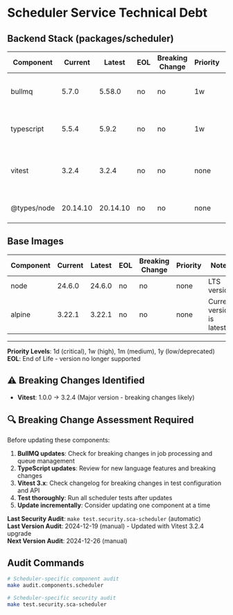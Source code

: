# Scheduler Service Technical Debt

## Backend Stack (packages/scheduler)
| Component | Current | Latest | EOL | Breaking Change | Priority | Notes |
|-----------|---------|--------|-----|-----------------|----------|-------|
| bullmq | 5.7.0 | 5.58.0 | no | no | 1w | Minor version updates available |
| typescript | 5.5.4 | 5.9.2 | no | no | 1w | Minor version updates available |
| vitest | 3.2.4 | 3.2.4 | no | no | none | ✅ Updated to latest stable version |
| @types/node | 20.14.10 | 20.14.10 | no | no | none | Current version is latest |

## Base Images
| Component | Current | Latest | EOL | Breaking Change | Priority | Notes |
|-----------|---------|--------|-----|-----------------|----------|-------|
| node | 24.6.0 | 24.6.0 | no | no | none | LTS version |
| alpine | 3.22.1 | 3.22.1 | no | no | none | Current version is latest |

---

**Priority Levels**: 1d (critical), 1w (high), 1m (medium), 1y (low/deprecated)  
**EOL**: End of Life - version no longer supported

## ⚠️ Breaking Changes Identified
- **Vitest**: 1.0.0 → 3.2.4 (Major version - breaking changes likely)

## 🔍 Breaking Change Assessment Required
Before updating these components:
1. **BullMQ updates**: Check for breaking changes in job processing and queue management
2. **TypeScript updates**: Review for new language features and breaking changes
3. **Vitest 3.x**: Check changelog for breaking changes in test configuration and API
4. **Test thoroughly**: Run all scheduler tests after updates
5. **Update incrementally**: Consider updating one component at a time

**Last Security Audit**: `make test.security.sca-scheduler` (automatic)  
**Last Version Audit**: 2024-12-19 (manual) - Updated with Vitest 3.2.4 upgrade  
**Next Version Audit**: 2024-12-26 (manual)

## Audit Commands
```bash
# Scheduler-specific component audit
make audit.components.scheduler

# Scheduler-specific security audit
make test.security.sca-scheduler
```
